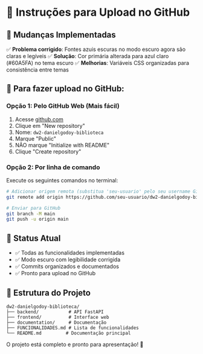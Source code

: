 # 🚀 Instruções para Upload no GitHub

## 📝 **Mudanças Implementadas**

✅ **Problema corrigido**: Fontes azuis escuras no modo escuro agora são claras e legíveis
✅ **Solução**: Cor primária alterada para azul claro (#60A5FA) no tema escuro
✅ **Melhorias**: Variáveis CSS organizadas para consistência entre temas

## 🔧 **Para fazer upload no GitHub:**

### Opção 1: Pelo GitHub Web (Mais fácil)
1. Acesse [github.com](https://github.com) 
2. Clique em "New repository"
3. Nome: `dw2-danielgodoy-biblioteca`
4. Marque "Public" 
5. NÃO marque "Initialize with README"
6. Clique "Create repository"

### Opção 2: Por linha de comando
Execute os seguintes comandos no terminal:

```bash
# Adicionar origem remota (substitua 'seu-usuario' pelo seu username GitHub)
git remote add origin https://github.com/seu-usuario/dw2-danielgodoy-biblioteca.git

# Enviar para GitHub
git branch -M main
git push -u origin main
```

## 🎯 **Status Atual**

- ✅ Todas as funcionalidades implementadas
- ✅ Modo escuro com legibilidade corrigida  
- ✅ Commits organizados e documentados
- ✅ Pronto para upload no GitHub

## 📁 **Estrutura do Projeto**

```
dw2-danielgodoy-biblioteca/
├── backend/           # API FastAPI
├── frontend/          # Interface web
├── documentation/     # Documentação
├── FUNCIONALIDADES.md # Lista de funcionalidades
└── README.md         # Documentação principal
```

O projeto está completo e pronto para apresentação! 🎉

